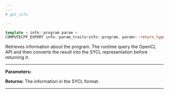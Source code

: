 ```yaml
---
---
# get_info

---
```


```cpp
template < info::program param >
COMPUTECPP_EXPORT info::param_traits<info::program, param>::return_type cl::sycl::program::get_info() const
```


Retrieves information about the program. The runtime query the OpenCL API and then converts the result into the SYCL representation before returning it. 


---
**Parameters:**

**Returns:** The information in the SYCL format. 

---
